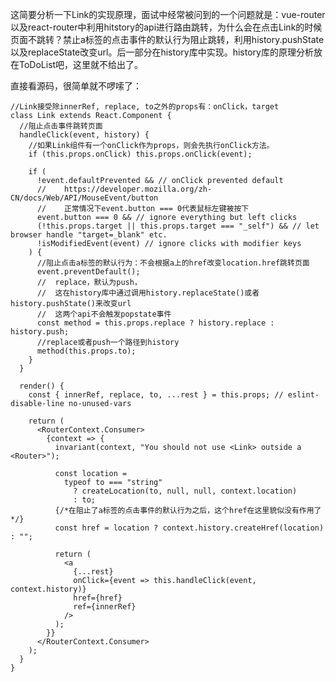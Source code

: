 这简要分析一下Link的实现原理，面试中经常被问到的一个问题就是：vue-router以及react-router中利用hitstory的api进行路由跳转，为什么会在点击Link的时候页面不跳转？禁止a标签的点击事件的默认行为阻止跳转，利用history.pushState以及replaceState改变url。后一部分在history库中实现。history库的原理分析放在ToDoList吧，这里就不给出了。

直接看源码，很简单就不啰嗦了：

	//Link接受除innerRef, replace, to之外的props有：onClick，target
	class Link extends React.Component {
	  //阻止点击事件跳转页面
	  handleClick(event, history) {
	    //如果Link组件有一个onClick作为props，则会先执行onClick方法。
	    if (this.props.onClick) this.props.onClick(event);
	
	    if (
	      !event.defaultPrevented && // onClick prevented default
	      //    https://developer.mozilla.org/zh-CN/docs/Web/API/MouseEvent/button
	      //    正常情况下event.button === 0代表鼠标左键被按下
	      event.button === 0 && // ignore everything but left clicks
	      (!this.props.target || this.props.target === "_self") && // let browser handle "target=_blank" etc.
	      !isModifiedEvent(event) // ignore clicks with modifier keys
	    ) {
	      //阻止点击a标签的默认行为：不会根据a上的href改变location.href跳转页面
	      event.preventDefault();
	      //  replace，默认为push，
	      //  这在history库中通过调用history.replaceState()或者history.pushState()来改变url
	      //  这两个api不会触发popstate事件
	      const method = this.props.replace ? history.replace : history.push;
	      //replace或者push一个路径到history
	      method(this.props.to);
	    }
	  }
	
	  render() {
	    const { innerRef, replace, to, ...rest } = this.props; // eslint-disable-line no-unused-vars
	
	    return (
	      <RouterContext.Consumer>
	        {context => {
	          invariant(context, "You should not use <Link> outside a <Router>");
	
	          const location =
	            typeof to === "string"
	              ? createLocation(to, null, null, context.location)
	              : to;
	          {/*在阻止了a标签的点击事件的默认行为之后，这个href在这里貌似没有作用了*/}
	          const href = location ? context.history.createHref(location) : "";
	
	          return (
	            <a
	              {...rest}
	              onClick={event => this.handleClick(event, context.history)}
	              href={href}
	              ref={innerRef}
	            />
	          );
	        }}
	      </RouterContext.Consumer>
	    );
	  }
	}